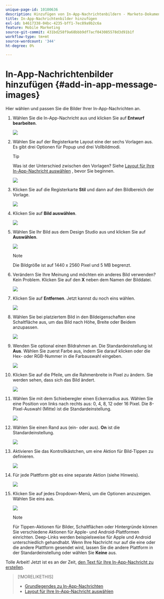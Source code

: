 ```yaml
---
unique-page-id: 10100636
description: Hinzufügen von In-App-Nachrichtenbildern - Marketo-Dokumente - Produktdokumentation
title: In-App-Nachrichtenbilder hinzufügen
exl-id: b4617338-04bc-4235-bff1-7ec89a9b2c6a
feature: Mobile Marketing
source-git-commit: 431bd258f9a68bbb9df7acf043085578d3d91b1f
workflow-type: tm+mt
source-wordcount: '344'
ht-degree: 0%

---
```


# In-App-Nachrichtenbilder hinzufügen {#add-in-app-message-images}

Hier wählen und passen Sie die Bilder Ihrer In-App-Nachrichten an.

1. Wählen Sie die In-App-Nachricht aus und klicken Sie auf **Entwurf bearbeiten**.

   ![](assets/image2016-5-4-10-3a20-3a14.png)

1. Wählen Sie auf der Registerkarte Layout eine der sechs Vorlagen aus. Es gibt drei Optionen für Popup und drei Vollbildmodi.

   >[!TIP]
   >
   >Was ist der Unterschied zwischen den Vorlagen? Siehe [Layout für Ihre In-App-Nachricht auswählen](/help/marketo/product-docs/mobile-marketing/in-app-messages/creating-in-app-messages/choose-a-layout-for-your-in-app-message.md) , bevor Sie beginnen.

   ![](assets/image2016-5-4-10-3a21-3a33.png)

1. Klicken Sie auf die Registerkarte **Stil** und dann auf den Bildbereich der Vorlage.

   ![](assets/image2016-5-3-16-3a53-3a23.png)

1. Klicken Sie auf **Bild auswählen**.

   ![](assets/image2016-5-6-8-3a53-3a55.png)

1. Wählen Sie Ihr Bild aus dem Design Studio aus und klicken Sie auf **Auswählen**.

   ![](assets/image2016-5-6-8-3a58-3a40.png)

   >[!NOTE]
   >
   >Die Bildgröße ist auf 1440 x 2560 Pixel und 5 MB begrenzt.

1. Verändern Sie Ihre Meinung und möchten ein anderes Bild verwenden? Kein Problem. Klicken Sie auf den **X** neben dem Namen der Bilddatei.

   ![](assets/image2016-5-6-9-3a0-3a16.png)

1. Klicken Sie auf **Entfernen**. Jetzt kannst du noch eins wählen.

   ![](assets/image2016-5-6-9-3a1-3a3.png)

1. Wählen Sie bei platziertem Bild in den Bildeigenschaften eine Schaltfläche aus, um das Bild nach Höhe, Breite oder Beidem anzupassen.

   ![](assets/image2016-5-6-9-3a4-3a47.png)

1. Wenden Sie optional einen Bildrahmen an. Die Standardeinstellung ist **Aus**. Wählen Sie zuerst Farbe aus, indem Sie darauf klicken oder die Hex- oder RGB-Nummer in die Farbauswahl eingeben.

   ![](assets/image2016-5-6-9-3a9-3a0.png)

1. Klicken Sie auf die Pfeile, um die Rahmenbreite in Pixel zu ändern. Sie werden sehen, dass sich das Bild ändert.

   ![](assets/image2016-5-6-9-3a35-3a43.png)

1. Wählen Sie mit dem Schieberegler einen Eckenradius aus. Wählen Sie eine Position von links nach rechts aus: 0, 4, 8, 12 oder 16 Pixel. Die 8-Pixel-Auswahl (Mitte) ist die Standardeinstellung.

   ![](assets/image2016-5-6-9-3a39-3a28.png)

1. Wählen Sie einen Rand aus (ein- oder aus). **On** ist die Standardeinstellung.

   ![](assets/image2016-5-6-9-3a42-3a15.png)

1. Aktivieren Sie das Kontrollkästchen, um eine Aktion für Bild-Tippen zu definieren.

   ![](assets/image2016-5-6-9-3a48-3a58.png)

1. Für jede Plattform gibt es eine separate Aktion (siehe Hinweis).

   ![](assets/image2016-5-6-9-3a50-3a15.png)

1. Klicken Sie auf jedes Dropdown-Menü, um die Optionen anzuzeigen. Wählen Sie eins aus.

   ![](assets/image2016-5-6-9-3a52-3a41.png)

   >[!NOTE]
   >
   >Für Tippen-Aktionen für Bilder, Schaltflächen oder Hintergründe können Sie verschiedene Aktionen für Apple- und Android-Plattformen einrichten. Deep-Links werden beispielsweise für Apple und Android unterschiedlich gehandhabt. Wenn Ihre Nachricht nur auf die eine oder die andere Plattform gesendet wird, lassen Sie die andere Plattform in der Standardeinstellung oder wählen Sie **Keine** aus.

Tolle Arbeit! Jetzt ist es an der Zeit, [den Text für Ihre In-App-Nachricht zu erstellen](/help/marketo/product-docs/mobile-marketing/in-app-messages/creating-in-app-messages/create-in-app-message-text.md).

>[!MORELIKETHIS]
>
>* [Grundlegendes zu In-App-Nachrichten](/help/marketo/product-docs/mobile-marketing/in-app-messages/understanding-in-app-messages.md)
>* [Layout für Ihre In-App-Nachricht auswählen](/help/marketo/product-docs/mobile-marketing/in-app-messages/creating-in-app-messages/choose-a-layout-for-your-in-app-message.md)
